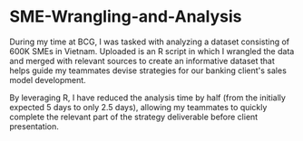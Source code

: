 # SME-Wrangling-and-Analysis

During my time at BCG, I was tasked with analyzing a dataset consisting of 600K SMEs in Vietnam. Uploaded is an R script in which I wrangled the data and merged with relevant sources to create an informative dataset that helps guide my teammates devise strategies for our banking client's sales model development.

By leveraging R, I have reduced the analysis time by half (from the initially expected 5 days to only 2.5 days), allowing my teammates to quickly complete the relevant part of the strategy deliverable before client presentation. 
